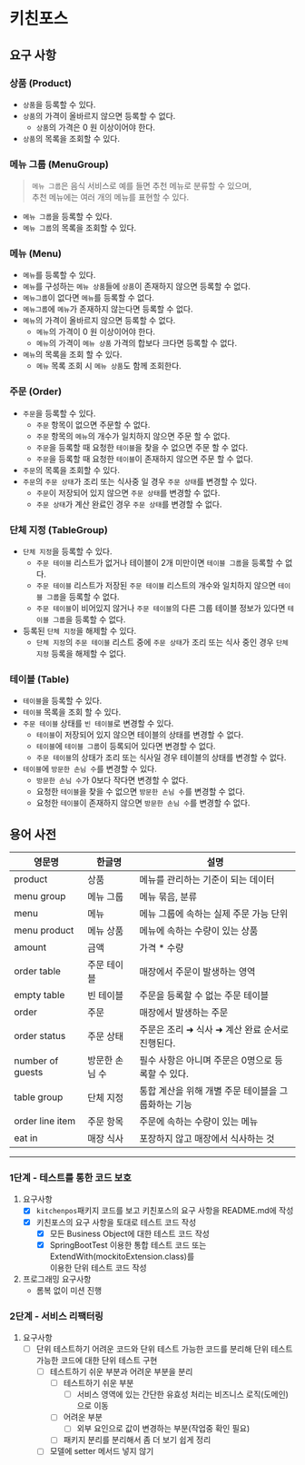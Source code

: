 # 키친포스

## 요구 사항

### 상품 (Product)

- `상품`을 등록할 수 있다.
- `상품`의 가격이 올바르지 않으면 등록할 수 없다.
    - `상품`의 가격은 0 원 이상이어야 한다.
- `상품`의 목록을 조회할 수 있다.

### 메뉴 그룹 (MenuGroup)

> `메뉴 그룹`은 음식 서비스로 예를 들면 추천 메뉴로 분류할 수 있으며,  
> 추천 메뉴에는 여러 개의 메뉴를 표현할 수 있다.

- `메뉴 그룹`을 등록할 수 있다.
- `메뉴 그룹`의 목록을 조회할 수 있다.

### 메뉴 (Menu)

- `메뉴`를 등록할 수 있다.
- `메뉴`를 구성하는 `메뉴 상품`들에 `상품`이 존재하지 않으면 등록할 수 없다.
- `메뉴그룹`이 없다면 `메뉴`를 등록할 수 없다.
- `메뉴그룹`에 `메뉴`가 존재하지 않는다면 등록할 수 없다.
- `메뉴`의 가격이 올바르지 않으면 등록할 수 없다.
    - `메뉴`의 가격이 0 원 이상이어야 한다.
    - `메뉴`의 가격이 `메뉴 상품` 가격의 합보다 크다면 등록할 수 없다.
- `메뉴`의 목록을 조회 할 수 있다.
    - `메뉴` 목록 조회 시 `메뉴 상품`도 함께 조회한다.

### 주문 (Order)

- `주문`을 등록할 수 있다.
    - `주문` 항목이 없으면 주문할 수 없다.
    - `주문` 항목의 `메뉴`의 개수가 일치하지 않으면 주문 할 수 없다.
    - `주문`을 등록할 때 요청한 `테이블`을 찾을 수 없으면 주문 할 수 없다.
    - `주문`을 등록할 때 요청한 `테이블`이 존재하지 않으면 주문 할 수 없다.
- `주문`의 목록을 조회할 수 있다.
- `주문`의 `주문 상태`가 조리 또는 식사중 일 경우 `주문 상태`를 변경할 수 있다.
    - `주문`이 저장되어 있지 않으면 `주문 상태`를 변경할 수 없다.
    - `주문 상태`가 계산 완료인 경우 `주문 상태`를 변경할 수 없다.

### 단체 지정 (TableGroup)

- `단체 지정`을 등록할 수 있다.
    - `주문 테이블` 리스트가 없거나 테이블이 2개 미만이면 `테이블 그룹`을 등록할 수 없다.
    - `주문 테이블` 리스트가 저장된 `주문 테이블` 리스트의 개수와 일치하지 않으면 `테이블 그룹`을 등록할 수 없다.
    - `주문 테이블`이 비어있지 않거나 `주문 테이블`의 다른 그룹 테이블 정보가 있다면 `테이블 그룹`을 등록할 수 없다.
- 등록된 `단체 지정`을 해제할 수 있다.
    - `단체 지정`의 `주문 테이블` 리스트 중에 `주문 상태`가 조리 또는 식사 중인 경우 `단체 지정` 등록을 해제할 수 없다.

### 테이블 (Table)

- `테이블`을 등록할 수 있다.
- `테이블` 목록을 조회 할 수 있다.
- `주문 테이블` 상태를 `빈 테이블`로 변경할 수 있다.
    - `테이블`이 저장되어 있지 않으면 테이블의 상태를 변경할 수 없다.
    - `테이블`에 `테이블 그룹`이 등록되어 있다면 변경할 수 없다.
    - `주문 테이블`의 상태가 조리 또는 식사일 경우 테이블의 상태를 변경할 수 없다.
- `테이블`에 `방문한 손님 수`를 변경할 수 있다.
    - `방문한 손님 수`가 0보다 작다면 변경할 수 없다.
    - 요청한 `테이블`을 찾을 수 없으면 `방문한 손님 수`를 변경할 수 없다.
    - 요청한 `테이블`이 존재하지 않으면 `방문한 손님 수`를 변경할 수 없다.

## 용어 사전

| 영문명              | 한글명      | 설명                            |
|------------------|----------|-------------------------------|
| product          | 상품       | 메뉴를 관리하는 기준이 되는 데이터           |
| menu group       | 메뉴 그룹    | 메뉴 묶음, 분류                     |
| menu             | 메뉴       | 메뉴 그룹에 속하는 실제 주문 가능 단위        |
| menu product     | 메뉴 상품    | 메뉴에 속하는 수량이 있는 상품             |
| amount           | 금액       | 가격 * 수량                       |
| order table      | 주문 테이블   | 매장에서 주문이 발생하는 영역              |
| empty table      | 빈 테이블    | 주문을 등록할 수 없는 주문 테이블           |
| order            | 주문       | 매장에서 발생하는 주문                  |
| order status     | 주문 상태    | 주문은 조리 ➜ 식사 ➜ 계산 완료 순서로 진행된다. |
| number of guests | 방문한 손님 수 | 필수 사항은 아니며 주문은 0명으로 등록할 수 있다. |
| table group      | 단체 지정    | 통합 계산을 위해 개별 주문 테이블을 그룹화하는 기능 |
| order line item  | 주문 항목    | 주문에 속하는 수량이 있는 메뉴             |
| eat in           | 매장 식사    | 포장하지 않고 매장에서 식사하는 것           |

---

### 1단계 - 테스트를 통한 코드 보호

1. 요구사항
    - [x] `kitchenpos`패키지 코드를 보고 키친포스의 요구 사항을 README.md에 작성
    - [x] 키친포스의 요구 사항을 토대로 테스트 코드 작성
        - [x] 모든 Business Object에 대한 테스트 코드 작성
        - [x] SpringBootTest 이용한 통합 테스트 코드 또는 ExtendWith(mockitoExtension.class)를  
          이용한 단위 테스트 코드 작성
2. 프로그래밍 요구사항
    - 롬복 없이 미션 진행

### 2단계 - 서비스 리팩터링

1. 요구사항
    - [ ] 단위 테스트하기 어려운 코드와 단위 테스트 가능한 코드를 분리해 단위 테스트 가능한 코드에 대한 단위 테스트 구현
        - [ ] 테스트하기 쉬운 부분과 어려운 부분을 분리
            - [ ] 테스트하기 쉬운 부분 
                - [ ] 서비스 영역에 있는 간단한 유효성 처리는 비즈니스 로직(도메인)으로 이동 
            - [ ] 어려운 부분
                - [ ] 외부 요인으로 값이 변경하는 부분(작업중 확인 필요)
            - [ ] 패키지 분리를 분리해서 좀 더 보기 쉽게 정리
        - [ ] 모델에 setter 메서드 넣지 않기
